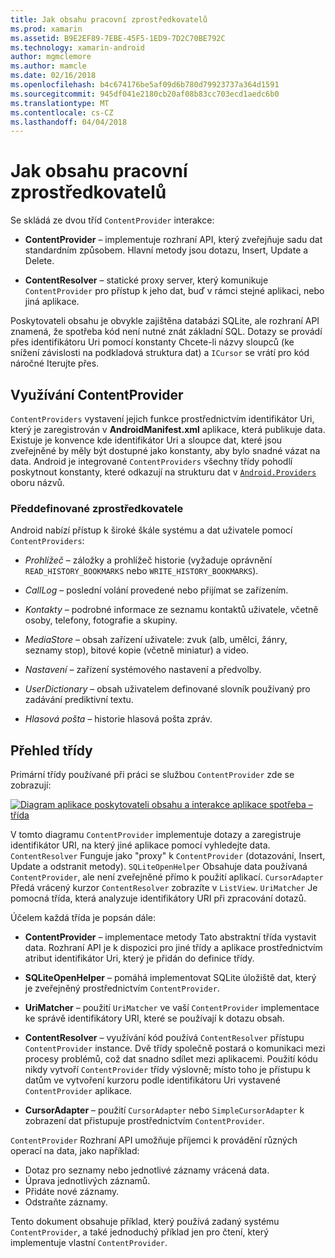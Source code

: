 ```yaml
---
title: Jak obsahu pracovní zprostředkovatelů
ms.prod: xamarin
ms.assetid: B9E2EF89-7EBE-45F5-1ED9-7D2C70BE792C
ms.technology: xamarin-android
author: mgmclemore
ms.author: mamcle
ms.date: 02/16/2018
ms.openlocfilehash: b4c674176be5af09d6b780d79923737a364d1591
ms.sourcegitcommit: 945df041e2180cb20af08b83cc703ecd1aedc6b0
ms.translationtype: MT
ms.contentlocale: cs-CZ
ms.lasthandoff: 04/04/2018
---
```

# <a name="how-content-providers-work"></a>Jak obsahu pracovní zprostředkovatelů

Se skládá ze dvou tříd `ContentProvider` interakce:

- **ContentProvider** &ndash; implementuje rozhraní API, který zveřejňuje sadu dat standardním způsobem. Hlavní metody jsou dotazu, Insert, Update a Delete.

- **ContentResolver** &ndash; statické proxy server, který komunikuje `ContentProvider` pro přístup k jeho dat, buď v rámci stejné aplikaci, nebo jiná aplikace.

Poskytovateli obsahu je obvykle zajištěna databázi SQLite, ale rozhraní API znamená, že spotřeba kód není nutné znát základní SQL. Dotazy se provádí přes identifikátoru Uri pomocí konstanty Chcete-li názvy sloupců (ke snížení závislosti na podkladová struktura dat) a `ICursor` se vrátí pro kód náročné Iterujte přes.


## <a name="consuming-a-contentprovider"></a>Využívání ContentProvider

`ContentProviders` vystavení jejich funkce prostřednictvím identifikátor Uri, který je zaregistrován v **AndroidManifest.xml** aplikace, která publikuje data. Existuje je konvence kde identifikátor Uri a sloupce dat, které jsou zveřejněné by měly být dostupné jako konstanty, aby bylo snadné vázat na data. Android je integrované `ContentProviders` všechny třídy pohodlí poskytnout konstanty, které odkazují na strukturu dat v [ `Android.Providers` ](https://developer.xamarin.com/api/namespace/Android.Provider/) oboru názvů.



### <a name="built-in-providers"></a>Předdefinované zprostředkovatele

Android nabízí přístup k široké škále systému a dat uživatele pomocí `ContentProviders`:

- *Prohlížeč* &ndash; záložky a prohlížeč historie (vyžaduje oprávnění `READ_HISTORY_BOOKMARKS` nebo `WRITE_HISTORY_BOOKMARKS`).

- *CallLog* &ndash; poslední volání provedené nebo přijímat se zařízením.

- *Kontakty* &ndash; podrobné informace ze seznamu kontaktů uživatele, včetně osoby, telefony, fotografie a skupiny.

- *MediaStore* &ndash; obsah zařízení uživatele: zvuk (alb, umělci, žánry, seznamy stop), bitové kopie (včetně miniatur) a video.

- *Nastavení* &ndash; zařízení systémového nastavení a předvolby.

- *UserDictionary* &ndash; obsah uživatelem definované slovník používaný pro zadávání prediktivní textu.

- *Hlasová pošta* &ndash; historie hlasová pošta zpráv.



## <a name="classes-overview"></a>Přehled třídy

Primární třídy používané při práci se službou `ContentProvider` zde se zobrazují:

[![Diagram aplikace poskytovateli obsahu a interakce aplikace spotřeba – třída](how-it-works-images/classdiagram1.png)](how-it-works-images/classdiagram1.png#lightbox)

V tomto diagramu `ContentProvider` implementuje dotazy a zaregistruje identifikátor URI, na který jiné aplikace pomocí vyhledejte data. `ContentResolver` Funguje jako "proxy" k `ContentProvider` (dotazování, Insert, Update a odstranit metody). `SQLiteOpenHelper` Obsahuje data používaná `ContentProvider`, ale není zveřejněné přímo k použití aplikací.
`CursorAdapter` Předá vrácený kurzor `ContentResolver` zobrazíte v `ListView`. `UriMatcher` Je pomocná třída, která analyzuje identifikátory URI při zpracování dotazů.

Účelem každá třída je popsán dále:

- **ContentProvider** &ndash; implementace metody Tato abstraktní třída vystavit data. Rozhraní API je k dispozici pro jiné třídy a aplikace prostřednictvím atribut identifikátor Uri, který je přidán do definice třídy.

- **SQLiteOpenHelper** &ndash; pomáhá implementovat SQLite úložiště dat, který je zveřejněný prostřednictvím `ContentProvider`.

- **UriMatcher** &ndash; použití `UriMatcher` ve vaší `ContentProvider` implementace ke správě identifikátory URI, které se používají k dotazu obsah.

- **ContentResolver** &ndash; využívání kód používá `ContentResolver` přístupu `ContentProvider` instance. Dvě třídy společně postará o komunikaci mezi procesy problémů, což dat snadno sdílet mezi aplikacemi. Použití kódu nikdy vytvoří `ContentProvider` třídy výslovně; místo toho je přístupu k datům ve vytvoření kurzoru podle identifikátoru Uri vystavené `ContentProvider` aplikace.

- **CursorAdapter** &ndash; použití `CursorAdapter` nebo `SimpleCursorAdapter` k zobrazení dat přistupuje prostřednictvím `ContentProvider`.

`ContentProvider` Rozhraní API umožňuje příjemci k provádění různých operací na data, jako například:

-  Dotaz pro seznamy nebo jednotlivé záznamy vrácená data.
-  Úprava jednotlivých záznamů.
-  Přidáte nové záznamy.
-  Odstraňte záznamy.

Tento dokument obsahuje příklad, který používá zadaný systému `ContentProvider`, a také jednoduchý příklad jen pro čtení, který implementuje vlastní `ContentProvider`.

